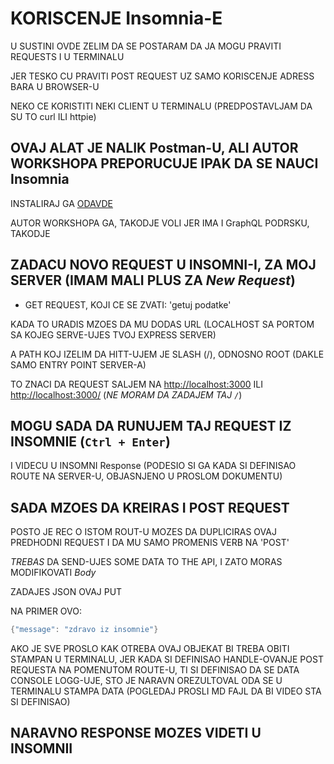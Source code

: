 # KORISCENJE Insomnia-E

U SUSTINI OVDE ZELIM DA SE POSTARAM DA JA MOGU PRAVITI REQUESTS I U TERMINALU

JER TESKO CU PRAVITI POST REQUEST UZ SAMO KORISCENJE ADRESS BARA U BROWSER-U

NEKO CE KORISTITI NEKI CLIENT U TERMINALU (PREDPOSTAVLJAM DA SU TO curl ILI httpie)

## OVAJ ALAT JE NALIK Postman-U, ALI AUTOR WORKSHOPA PREPORUCUJE IPAK DA SE NAUCI Insomnia

INSTALIRAJ GA [ODAVDE](https://insomnia.rest/)

AUTOR WORKSHOPA GA, TAKODJE VOLI JER IMA I GraphQL PODRSKU, TAKODJE

## ZADACU NOVO REQUEST U INSOMNI-I, ZA MOJ SERVER (IMAM MALI PLUS ZA *New Request*)

- GET REQUEST, KOJI CE SE ZVATI: 'getuj podatke'

KADA TO URADIS MZOES DA MU DODAS URL (LOCALHOST SA PORTOM SA KOJEG SERVE-UJES TVOJ EXPRESS SERVER)

A PATH KOJ IZELIM DA HITT-UJEM JE SLASH (/), ODNOSNO ROOT (DAKLE SAMO ENTRY POINT SERVER-A)

TO ZNACI DA REQUEST SALJEM NA <http://localhost:3000> ILI <http://localhost:3000/> (*NE MORAM DA ZADAJEM TAJ `/`*)

## MOGU SADA DA RUNUJEM TAJ REQUEST IZ INSOMNIE (`Ctrl + Enter`)

I VIDECU U INSOMNI Response (PODESIO SI GA KADA SI DEFINISAO ROUTE NA SERVER-U, OBJASNJENO U PROSLOM DOKUMENTU)

## SADA MZOES DA KREIRAS I POST REQUEST

POSTO JE REC O ISTOM ROUT-U MOZES DA DUPLICIRAS OVAJ PREDHODNI REQUEST I DA MU SAMO PROMENIS VERB NA 'POST'

*TREBAS* DA SEND-UJES SOME DATA TO THE API, I ZATO MORAS MODIFIKOVATI *Body*

ZADAJES JSON OVAJ PUT

NA PRIMER OVO:

```java
{"message": "zdravo iz insomnie"}
```

AKO JE SVE PROSLO KAK OTREBA OVAJ OBJEKAT BI TREBA OBITI STAMPAN U TERMINALU, JER KADA SI DEFINISAO HANDLE-OVANJE POST REQUESTA NA POMENUTOM ROUTE-U, TI SI DEFINISAO DA SE DATA CONSOLE LOGG-UJE, STO JE NARAVN OREZULTOVAL ODA SE U TERMINALU STAMPA DATA (POGLEDAJ PROSLI MD FAJL DA BI VIDEO STA SI DEFINISAO)

## NARAVNO RESPONSE MOZES VIDETI U INSOMNII